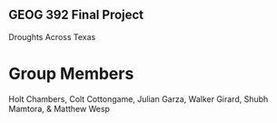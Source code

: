 ## GEOG 392 Final Project
Droughts Across Texas
# Group Members
Holt Chambers, Colt Cottongame, Julian Garza, Walker Girard, Shubh Mamtora, & Matthew Wesp
